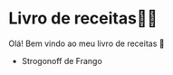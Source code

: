 # Livro de receitas:man_cook:

Olá! Bem vindo ao meu livro de receitas :cookie:

- Strogonoff de Frango

